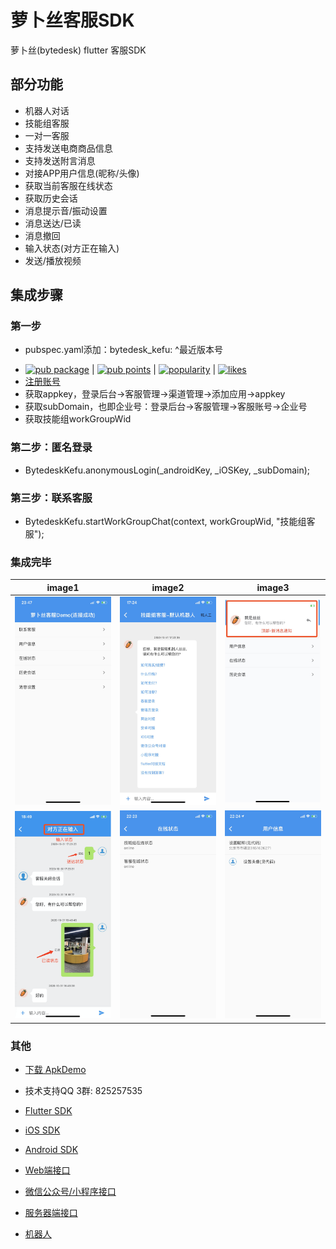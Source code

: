 # 萝卜丝客服SDK

萝卜丝(bytedesk) flutter 客服SDK

## 部分功能

- 机器人对话
- 技能组客服
- 一对一客服
- 支持发送电商商品信息
- 支持发送附言消息
- 对接APP用户信息(昵称/头像)
- 获取当前客服在线状态
- 获取历史会话
- 消息提示音/振动设置
- 消息送达/已读
- 消息撤回
- 输入状态(对方正在输入)
- 发送/播放视频
<!-- - 提交工单 -->
<!-- - 意见反馈 -->

## 集成步骤

### 第一步

- pubspec.yaml添加：bytedesk_kefu: ^最近版本号
<!-- - 最新版本：[![Pub](https://img.shields.io/pub/v/bytedesk_kefu.svg)](https://pub.dev/packages/bytedesk_kefu) -->
- [![pub package](https://img.shields.io/pub/v/bytedesk_kefu.svg)](https://pub.dev/packages/bytedesk_kefu) | [![pub points](https://badges.bar/bytedesk_kefu/pub%20points)](https://pub.dev/packages/bytedesk_kefu/score) | [![popularity](https://badges.bar/bytedesk_kefu/popularity)](https://pub.dev/packages/bytedesk_kefu/score) | [![likes](https://badges.bar/bytedesk_kefu/likes)](https://pub.dev/packages/bytedesk_kefu/score)
- [注册账号](https://www.bytedesk.com/antv/user/login)
- 获取appkey，登录后台->客服管理->渠道管理->添加应用->appkey
- 获取subDomain，也即企业号：登录后台->客服管理->客服账号->企业号
- 获取技能组workGroupWid

### 第二步：匿名登录

- BytedeskKefu.anonymousLogin(_androidKey, _iOSKey, _subDomain);

### 第三步：联系客服

- BytedeskKefu.startWorkGroupChat(context, workGroupWid, "技能组客服");

### 集成完毕

| image1 | image2 | image3 |
| :----------: | :----------: | :----------: |
| <img src="./home.jpeg" width="250"> | <img src="./robot.jpeg" width="250"> | <img src="./notice.jpeg" width="250"> |
| <img src="./chat.png" width="250"> | <img src="./status.jpeg" width="250"> |<img src="./userinfo.jpeg" width="250"> |

### 其他

- [下载 ApkDemo](https://bytedesk.oss-cn-shenzhen.aliyuncs.com/apk/bytedesk-android-sdk-demo.apk)
- 技术支持QQ 3群: 825257535

- [Flutter SDK](https://github.com/bytedesk/bytedesk-flutter)
- [iOS SDK](https://github.com/bytedesk/bytedesk-ios)
- [Android SDK](https://github.com/bytedesk/bytedesk-android)
- [Web端接口](https://github.com/bytedesk/bytedesk-web)
- [微信公众号/小程序接口](https://github.com/bytedesk/bytedesk-wechat)
- [服务器端接口](https://github.com/bytedesk/bytedesk-server)
- [机器人](https://github.com/bytedesk/bytedesk-chatbot)
